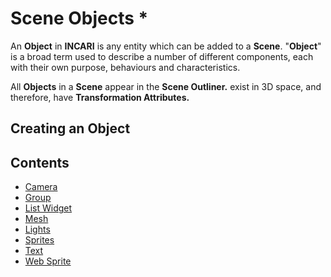 # Scene Objects \*

An **Object** in **INCARI** is any entity which can be added to a **Scene**. "**Object**" is a broad term used to describe a number of different components, each with their own purpose, behaviours and characteristics.

All **Objects** in a **Scene** appear in the **Scene Outliner.** exist in 3D space, and therefore, have **Transformation Attributes.**

## Creating an Object

## Contents

* [Camera](https://docs.cgi-studio.com/incari-studio/~/edit/drafts/-L_mYEpR7wF3RCbI1bLb/getting-started/objects/camera)
* [Group](https://docs.cgi-studio.com/incari-studio/~/edit/drafts/-L_mYEpR7wF3RCbI1bLb/getting-started/objects/group)
* [List Widget](https://docs.cgi-studio.com/incari-studio/~/edit/drafts/-L_mYEpR7wF3RCbI1bLb/getting-started/objects/list-widget)
* [Mesh](https://docs.cgi-studio.com/incari-studio/~/edit/drafts/-L_mYEpR7wF3RCbI1bLb/getting-started/objects/mesh)
* [Lights](https://docs.cgi-studio.com/incari-studio/~/edit/drafts/-L_mYEpR7wF3RCbI1bLb/getting-started/objects/lights)
* [Sprites](https://docs.cgi-studio.com/incari-studio/~/edit/drafts/-L_mYEpR7wF3RCbI1bLb/getting-started/objects/sprites)
* [Text](https://docs.cgi-studio.com/incari-studio/~/edit/drafts/-L_mYEpR7wF3RCbI1bLb/getting-started/objects/text)
* [Web Sprite](https://docs.cgi-studio.com/incari-studio/~/edit/drafts/-L_mYEpR7wF3RCbI1bLb/getting-started/objects/web-sprite)

